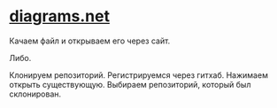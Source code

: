 # [diagrams.net](https://app.diagrams.net/)

Качаем файл и открываем его через сайт.

Либо.

Клонируем репозиторий.
Регистрируемся через гитхаб.
Нажимаем открыть существующую.
Выбираем репозиторий, который был склонирован.
